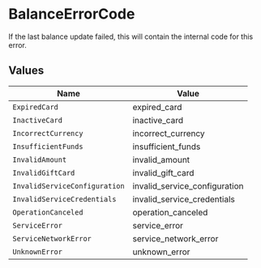 # BalanceErrorCode

If the last balance update failed, this will contain the
internal code for this error.


## Values

| Name                          | Value                         |
| ----------------------------- | ----------------------------- |
| `ExpiredCard`                 | expired_card                  |
| `InactiveCard`                | inactive_card                 |
| `IncorrectCurrency`           | incorrect_currency            |
| `InsufficientFunds`           | insufficient_funds            |
| `InvalidAmount`               | invalid_amount                |
| `InvalidGiftCard`             | invalid_gift_card             |
| `InvalidServiceConfiguration` | invalid_service_configuration |
| `InvalidServiceCredentials`   | invalid_service_credentials   |
| `OperationCanceled`           | operation_canceled            |
| `ServiceError`                | service_error                 |
| `ServiceNetworkError`         | service_network_error         |
| `UnknownError`                | unknown_error                 |